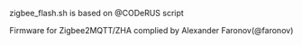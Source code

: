 
zigbee_flash.sh is based on @CODeRUS script

Firmware for Zigbee2MQTT/ZHA complied by Alexander Faronov(@faronov)
